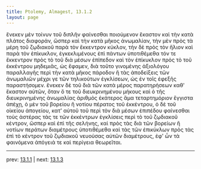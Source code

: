 ```yaml
---
title: Ptolemy, Almagest, 13.1.2
layout: page
---
```


ἕνεκεν μὲν τοίνυν τοῦ διπλῆν φαίνεσθαι ποιούμενον ἕκαστον καὶ τὴν κατὰ πλάτος διαφοράν, ὥσπερ καὶ τὴν κατὰ μῆκος ἀνωμαλίαν, τὴν μὲν πρὸς τὰ μέρη τοῦ ζῳδιακοῦ παρὰ τὸν ἔκκεντρον κύκλον, τὴν δὲ πρὸς τὸν ἥλιον καὶ παρὰ τὸν ἐπίκυκλον, ἐγκεκλιμένους ἐπὶ πάντων ὑποτιθέμεθα τόν τε ἔκκεντρον πρὸς τὸ τοῦ διὰ μέσων ἐπίπεδον καὶ τὸν ἐπίκυκλον πρὸς τὸ τοῦ ἐκκέντρου μηδεμιᾶς, ὡς ἔφαμεν, διὰ τοῦτο γινομένης ἀξιολόγου παραλλαγῆς περὶ τὴν κατὰ μῆκος πάροδον ἢ τὰς ἀποδείξεις τῶν ἀνωμαλιῶν μέχρι γε τῶν τηλικούτων ἐγκλίσεων, ὡς ἐν τοῖς ἐφεξῆς παραστήσομεν. ἕνεκεν δὲ τοῦ διὰ τῶν κατὰ μέρος παρατηρήσεων καθ' ἕκαστον αὐτῶν, ὅταν ὅ τε τοῦ διευκρινημένου μήκους καὶ ὁ τῆς διευκρινημένης ἀνωμαλίας ἀριθμὸς ἑκάτερος ἅμα τεταρτημόριον ἔγγιστα ἀπέχῃ, ὁ μὲν τοῦ βορείου ἢ νοτίου πέρατος τοῦ ἐκκέντρου, ὁ δὲ τοῦ οἰκείου ἀπογείου, κατ' αὐτοῦ τοῦ περὶ τὸν διὰ μέσων ἐπιπέδου φαίνεσθαι τοὺς ἀστέρας τάς τε τῶν ἐκκέντρων ἐγκλίσεις περὶ τὸ τοῦ ζῳδιακοῦ κέντρον, ὥσπερ καὶ ἐπὶ τῆς σελήνης, καὶ πρὸς τὰς διὰ τῶν βορείων ἢ νοτίων περάτων διαμέτρους ὑποτιθέμεθα καὶ τὰς τῶν ἐπικύκλων πρὸς τὰς ἐπὶ τὸ κέντρον τοῦ ζῳδιακοῦ νευούσας αὐτῶν διαμέτρους, ἐφ' ὧν τὰ φαινόμενα ἀπόγειά τε καὶ περίγεια θεωρεῖται. 

---

prev: [13.1.1](../13.1.1/) | next: [13.1.3](../13.1.3/)

